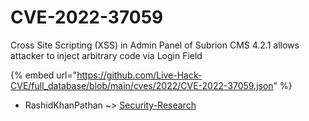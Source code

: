 # CVE-2022-37059

Cross Site Scripting (XSS) in Admin Panel of Subrion CMS 4.2.1 allows attacker to inject arbitrary code via Login Field

{% embed url="https://github.com/Live-Hack-CVE/full_database/blob/main/cves/2022/CVE-2022-37059.json" %}


* RashidKhanPathan ~> [Security-Research](https://www.alice-snow.ru/2022/database/cve-2022-37059/security-research-rashidkhanpathan)